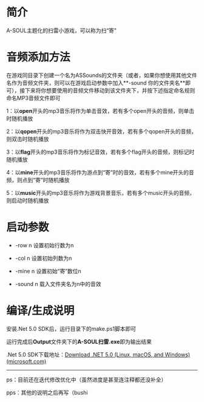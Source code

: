 # 简介

A-SOUL主题化的扫雷小游戏，可以称为扫“寄"



# 音频添加方法

在游戏同目录下创建一个名为ASSounds的文件夹（或者，如果你想使用其他文件名作为音频文件夹，则可以在游戏启动参数中加入**-sound 你的文件夹名**即可），接下来将你想要使用的音频文件移动到该文件夹下，并按下述指定命名规则命名MP3音频文件即可

1：以**open**开头的mp3音乐将作为单击音效，若有多个open开头的音频，则单击时随机播放

2：以**qopen**开头的mp3音乐将作为双击快开音效，若有多个qopen开头的音频，则双击时随机播放

3：以**flag**开头的mp3音乐将作为标记音效，若有多个flag开头的音频，则标记时随机播放

4：以**mine**开头的mp3音乐将作为游点到“寄”时的音效，若有多个mine开头的音频，则点到“寄”时随机播放

5：以**music**开头的mp3音乐将作为游戏背景音乐，若有多个music开头的音频，则启动时随机播放



# 启动参数

* -row n 设置初始行数为n

* -col n 设置初始列数为n

* -mine n 设置初始“寄”数位n

* -sound n 载入文件夹名为n中的音效

  

# 编译/生成说明

安装.Net 5.0 SDK后，运行目录下的make.ps1脚本即可

运行完成后**Output**文件夹下的**A-SOUL扫雷.exe**即为输出结果

.Net 5.0 SDK下载地址：[Download .NET 5.0 (Linux, macOS, and Windows) (microsoft.com)](https://dotnet.microsoft.com/download/dotnet/5.0)



-----



ps：目前还在迭代修改优化中（虽然进度是甚至连注释都还没补全）

pps：其他的说明之后再写（bushi